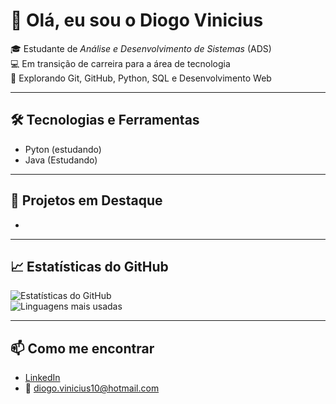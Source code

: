 # 👋 Olá, eu sou o Diogo Vinicius

🎓 Estudante de *Análise e Desenvolvimento de Sistemas* (ADS)  
💻 Em transição de carreira para a área de tecnologia  
🚀 Explorando Git, GitHub, Python, SQL e Desenvolvimento Web  

---

## 🛠️ Tecnologias e Ferramentas
- Pyton (estudando)
- Java (Estudando)  

---

## 📂 Projetos em Destaque
- 

---

## 📈 Estatísticas do GitHub
![Estatísticas do GitHub](https://github-readme-stats.vercel.app/api?username=SEUUSUARIO&show_icons=true&theme=radical)  
![Linguagens mais usadas](https://github-readme-stats.vercel.app/api/top-langs/?username=SEUUSUARIO&layout=compact&theme=radical)

---

## 📫 Como me encontrar
- [LinkedIn](https://www.linkedin.com/in/diogo-vin%C3%ADcius-da-silva-403a195b/)  
- 📧 diogo.vinicius10@hotmail.com
